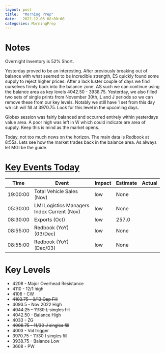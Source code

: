 ```yaml
---
layout: post
title:  "Morning Prep"
date:   2022-12-06 08:00:00
categories: MorningPrep
---
```

# Notes
Overnight Inventory is 52% Short. 

Yesterday proved to be an interesting. After previously breaking out of balance with what seemed to be incredible strength, ES quickly found some supply to reject higher prices. After a lack luster couple of days we find ourselves firmly back into the balance zone. AS such we can continue using the balance area as key levels 4042.50 - 3938.75. Yesterday, we also filled two sets of single prints from November 30th, L and J periods so we can remove these from our key levels. Notably we still have 1 set from this day wh ich will fill at 3970.75. Look for this level in the upcoming days. 

Globex session was fairly balanced and occurred entirely within yesterdays value area. A poor high was left in W which could indicate are area of supply. Keep this is mind as the market opens. 

Today, not too much news on the horizon. The main data is Redbook at 8:55a. Lets see how the market trades back in the balance area. As always let MGI be the guide. 

# [Key Events Today](https://tradingeconomics.com/calendar)
| Time | Event | Impact | Estimate | Actual |
| ---- | ----- | ------ | -------- | ------ |
| 19:00:00 | Total Vehicle Sales (Nov) | low | None |  |
| 05:30:00 | LMI Logistics Managers Index Current (Nov) | low | None |  |
| 08:30:00 | Exports (Oct) | low | 257.0 |  |
| 08:55:00 | Redbook (YoY) (03/Dec) | low | None |  |
| 08:55:00 | Redbook (YoY) (Dec/03) | low | None |  |


# Key Levels
- 4208 - Major Overhead Resistance
- 4110 - 12/1 high
- 4108 - CW
- ~~4103.75 - 9/13 Gap Fill~~
- 4093.5 - Nov 2022 High
- ~~4044.25 - 11/30 L singles fill~~
- 4042.50 - Balance High 
- 4033 - ZG
- ~~4008.75 - 11/30 J singles fill~~
- 4003 - Vol trigger
- 3970.75 - 11/30 I singles fill
- 3938.75 - Balance Low
- 3608 - PW

